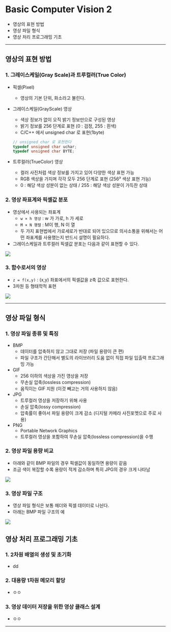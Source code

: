 # Basic Computer Vision 2
  - 영상의 표현 방법
  - 영상 파일 형식
  - 영상 처리 프로그래밍 기초

---

## 영상의 표현 방법
  ### 1. 그레이스케일(Gray Scale)과 트루컬러(True Color)
  - 픽셀(Pixel)
    - 영상의 기본 단위, 화소라고 불린다.
  - 그레이스케일(GrayScale) 영상
    - 색상 정보가 없이 오직 밝기 정보만으로 구성된 영상
    - 밝기 정보를 256 단계로 표현 (0 : 검정, 255 : 흰색)
    - C/C++ 에서 unsigned char 로 표현(1byte)

    ```cpp
    // unsigned char 로 표현한다
    typedef unsigned char uchar;
    typedef unsigned char BYTE;
    ```

  - 트루컬러(TrueColor) 영상
    - 컬러 사진처럼 색상 정보를 가지고 있어 다양한 색상 표현 가능
    - RGB 색상을 가지며 각각 모두 256 단계로 표현 (256³ 색상 표현 가능)
    - 0 : 해당 색상 성분이 없는 상태 / 255 : 해당 색상 성분이 가득찬 상태

  ### 2. 영상 좌표계와 픽셀값 분포
  - 영상에서 사용되는 좌표계
    - `w × h 영상` : w 가 가로, h 가 세로
    - `M × N 행렬` : M이 행, N 이 열
    - 두 가지 표현법에서 가로세로가 반대로 되어 있으므로 의사소통을 위해서는 어떤 좌표계를 사용했는지 반드시 설명이 필요하다.
  - 그레이스케일과 트루컬러 픽셀값 분포는 다음과 같이 표현할 수 있다.

  ![](https://github.com/Lee-KyungSeok/ComputerVision-Study/blob/master/Basic%20ComputerVision2/picture/xy.png)

  ### 3. 함수로서의 영상
  - `z = f(x,y)` : (x,y) 좌표에서의 픽셀값을 z축 값으로 표현한다.
  - 3차원 등 형태학적 표현

  ![](https://github.com/Lee-KyungSeok/ComputerVision-Study/blob/master/Basic%20ComputerVision2/picture/functionpx.png)

---

## 영상 파일 형식
  ### 1. 영상 파일 종류 및 특징
  - BMP
    - 데이터를 압축하지 않고 그대로 저장 (파일 용량이 큰 편)
    - 파일 구조가 간단해서 별도의 라이브러리 도움 없이 직접 파일 입출력 프로그래밍 가능
  - GIF
    - 256 이하의 색상을 가진 영상을 저장
    - 무손실 압축(lossless compression)
    - 움직이는 GIF 지원 (이것 빼고는 거의 사용하지 않음)
  - JPG
    - 트루컬러 영상을 저장하기 위해 사용
    - 손실 압축(lossy compression)
    - 압축률이 좋아서 파일 용량이 크게 감소 (디지털 카메라 사진포멧으로 주로 사용)
  - PNG
    - Portable Network Graphics
    - 트루컬러 영상을 포함하여 무손실 압축(lossless compression)을 수행

  ### 2. 영상 파일 용량 비교
  - 아래와 같이 BMP 파일의 경우 픽셀값이 동일하면 용량이 같음
  - 조금 색이 복잡할 수록 용량이 적게 감소하며 특히 JPG의 경우 크게 나타남

  ![](https://github.com/Lee-KyungSeok/ComputerVision-Study/blob/master/Basic%20ComputerVision2/picture/formatcom.png)

  ### 3. 영상 파일 구조
  - 영상 파일 형식은 보통 헤더와 픽셀 데이터로 나뉜다.
  - 아래는 BMP 파일 구조의 예

  ![](https://github.com/Lee-KyungSeok/ComputerVision-Study/blob/master/Basic%20ComputerVision2/picture/format2.png)

## 영상 처리 프로그래밍 기초
  ### 1. 2차원 배열의 생성 및 초기화
  - dd

  ### 2. 대용량 1차원 메모리 할당
  - ㅇㅇ

  ### 3. 영상 데이터 저장을 위한 영상 클래스 설계
  - ㅇㅇ
---

